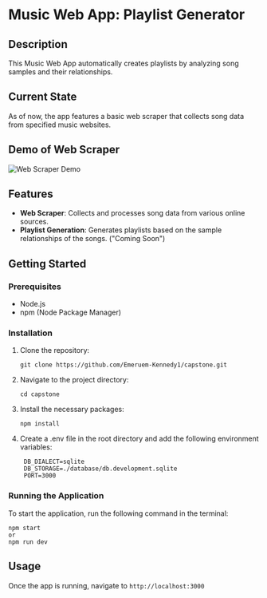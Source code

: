 
# Music Web App: Playlist Generator

## Description
This Music Web App automatically creates playlists by analyzing song samples and their relationships.

## Current State
As of now, the app features a basic web scraper that collects song data from specified music websites.

## Demo of Web Scraper
![Web Scraper Demo]()

## Features
- **Web Scraper**: Collects and processes song data from various online sources.
- **Playlist Generation**: Generates playlists based on the sample relationships of the songs. ("Coming Soon")

## Getting Started

### Prerequisites
- Node.js
- npm (Node Package Manager)

### Installation
1. Clone the repository:
   ```
   git clone https://github.com/Emeruem-Kennedy1/capstone.git
   ```
2. Navigate to the project directory:
   ```
   cd capstone
   ```
3. Install the necessary packages:
   ```
   npm install
   ```
4. Create a .env file in the root directory and add the following environment variables:
   ```
    DB_DIALECT=sqlite
    DB_STORAGE=./database/db.development.sqlite
    PORT=3000
   ```

### Running the Application
To start the application, run the following command in the terminal:
```
npm start
or
npm run dev
```

## Usage
Once the app is running, navigate to `http://localhost:3000`

